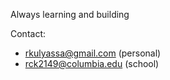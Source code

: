 Always learning and building

Contact:
- rkulyassa@gmail.com (personal)
- rck2149@columbia.edu (school)
